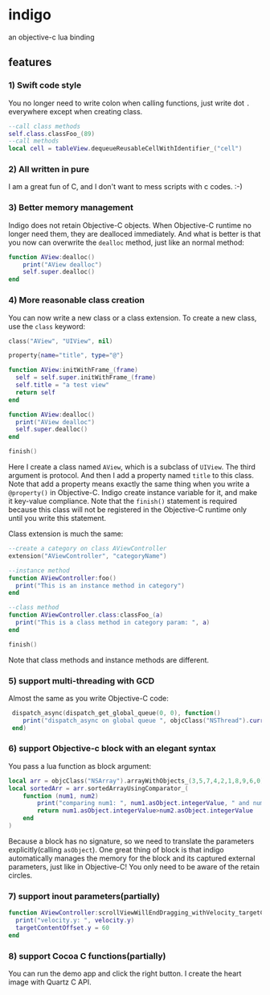 # indigo
an objective-c lua binding
## features
### 1) Swift code style
You no longer need to write colon when calling functions, just write dot `.`
everywhere except when creating class.
```lua
--call class methods
self.class.classFoo_(89)
--call methods
local cell = tableView.dequeueReusableCellWithIdentifier_("cell")
```
### 2) All written in pure
I am a great fun of C, and I don't want to mess scripts with c codes. :-)

### 3) Better memory management
Indigo does not retain Objective-C objects. When Objective-C runtime no longer
need them, they are dealloced immediately. And what is better is that you now
can overwrite the `dealloc` method, just like an normal method:
```lua
function AView:dealloc()
    print("AView dealloc")
    self.super.dealloc()
end
```
### 4) More reasonable class creation
You can now write a new class or a class extension. To create a new class,
use the `class` keyword:
```lua
class("AView", "UIView", nil)

property{name="title", type="@"}

function AView:initWithFrame_(frame)
  self = self.super.initWithFrame_(frame)
  self.title = "a test view"
  return self
end

function AView:dealloc()
  print("AView dealloc")
  self.super.dealloc()
end

finish()
```
Here I create a class named `AView`, which is a subclass of `UIView`. The
third argument is protocol.
And then I add a property named `title` to this class. Note that add a
property means exactly the same thing when you write a `@property()` in
Objective-C. Indigo create instance variable for it, and make it key-value
compliance.
Note that the `finish()` statement is required because this class will not
be registered in the Objective-C runtime only until you write this statement.

Class extension is much the same:
```lua
--create a category on class AViewController
extension("AViewController", "categoryName")

--instance method
function AViewController:foo()
  print("This is an instance method in category")
end

--class method
function AViewController.class:classFoo_(a)
  print("This is a class method in category param: ", a)
end

finish()
```
Note that class methods and instance methods are different.

### 5) support multi-threading with GCD
Almost the same as you write Objective-C code:
``` lua
 dispatch_async(dispatch_get_global_queue(0, 0), function()
    print("dispatch_async on global queue ", objcClass("NSThread").currentThread)
 end)
 ```
### 6) support Objective-c block with an elegant syntax
You pass a lua function as block argument:
``` lua
local arr = objcClass("NSArray").arrayWithObjects_(3,5,7,4,2,1,8,9,6,0)
local sortedArr = arr.sortedArrayUsingComparator_(
    function (num1, num2)
        print("comparing num1: ", num1.asObject.integerValue, " and num2: ", num2.asObject.integerValue)
        return num1.asObject.integerValue>num2.asObject.integerValue
    end
)
```
Because a block has no signature, so we need to translate the parameters
explicitly(calling `asObject`).
One great thing of block is that indigo automatically manages the memory for
the block and its captured external parameters, just like in Objective-C!
You only need to be aware of the retain circles.

### 7) support inout parameters(partially)
```lua
function AViewController:scrollViewWillEndDragging_withVelocity_targetContentOffset_(scrollView, velocity, targetContentOffset)
  print("velocity.y: ", velocity.y)
  targetContentOffset.y = 60
end
```
### 8) support Cocoa C functions(partially)
You can run the demo app and click the right button. I create the heart image with
Quartz C API.
